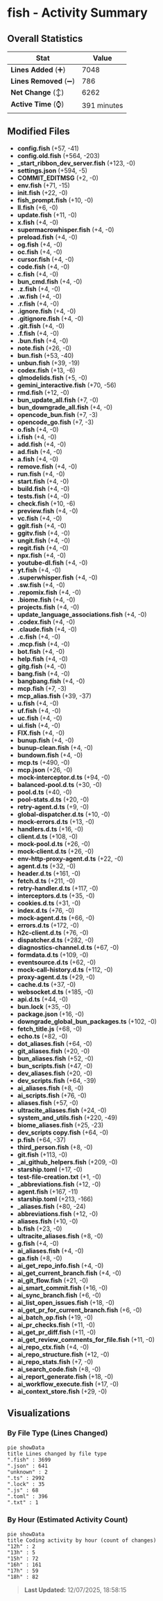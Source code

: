 # fish - Activity Summary 

## Overall Statistics

| Stat                   | Value                                                             |
| ---------------------- | ----------------------------------------------------------------- |
| **Lines Added** (➕)   | 7048                                          |
| **Lines Removed** (➖) | 786                                        |
| **Net Change** (↕)    | 6262                |
| **Active Time** (⌚)   | 391 minutes |


## Modified Files
- **config.fish** (+57, -41)
- **config.old.fish** (+564, -203)
- **_start_ribbon_dev_server.fish** (+123, -0)
- **settings.json** (+594, -5)
- **COMMIT_EDITMSG** (+2, -0)
- **env.fish** (+71, -15)
- **init.fish** (+22, -0)
- **fish_prompt.fish** (+10, -0)
- **ll.fish** (+6, -0)
- **update.fish** (+11, -0)
- **x.fish** (+4, -0)
- **supermacrowhisper.fish** (+4, -0)
- **preload.fish** (+4, -0)
- **og.fish** (+4, -0)
- **oc.fish** (+4, -0)
- **cursor.fish** (+4, -0)
- **code.fish** (+4, -0)
- **c.fish** (+4, -0)
- **bun_cmd.fish** (+4, -0)
- **.z.fish** (+4, -0)
- **.w.fish** (+4, -0)
- **.r.fish** (+4, -0)
- **.ignore.fish** (+4, -0)
- **.gitignore.fish** (+4, -0)
- **.git.fish** (+4, -0)
- **.f.fish** (+4, -0)
- **.bun.fish** (+4, -0)
- **note.fish** (+26, -0)
- **bun.fish** (+53, -40)
- **unbun.fish** (+39, -19)
- **codex.fish** (+13, -6)
- **qlmodelids.fish** (+5, -0)
- **gemini_interactive.fish** (+70, -56)
- **rmd.fish** (+12, -0)
- **bun_update_all.fish** (+7, -0)
- **bun_downgrade_all.fish** (+4, -0)
- **opencode_bun.fish** (+7, -3)
- **opencode_go.fish** (+7, -3)
- **o.fish** (+4, -0)
- **i.fish** (+4, -0)
- **add.fish** (+4, -0)
- **ad.fish** (+4, -0)
- **a.fish** (+4, -0)
- **remove.fish** (+4, -0)
- **run.fish** (+4, -0)
- **start.fish** (+4, -0)
- **build.fish** (+4, -0)
- **tests.fish** (+4, -0)
- **check.fish** (+10, -6)
- **preview.fish** (+4, -0)
- **vc.fish** (+4, -0)
- **ggit.fish** (+4, -0)
- **ggitv.fish** (+4, -0)
- **ungit.fish** (+4, -0)
- **regit.fish** (+4, -0)
- **npx.fish** (+4, -0)
- **youtube-dl.fish** (+4, -0)
- **yt.fish** (+4, -0)
- **.superwhisper.fish** (+4, -0)
- **.sw.fish** (+4, -0)
- **.repomix.fish** (+4, -0)
- **.biome.fish** (+4, -0)
- **projects.fish** (+4, -0)
- **update_language_associations.fish** (+4, -0)
- **.codex.fish** (+4, -0)
- **.claude.fish** (+4, -0)
- **.c.fish** (+4, -0)
- **.mcp.fish** (+4, -0)
- **bot.fish** (+4, -0)
- **help.fish** (+4, -0)
- **gitg.fish** (+4, -0)
- **bang.fish** (+4, -0)
- **bangbang.fish** (+4, -0)
- **mcp.fish** (+7, -3)
- **mcp_alias.fish** (+39, -37)
- **u.fish** (+4, -0)
- **uf.fish** (+4, -0)
- **uc.fish** (+4, -0)
- **ui.fish** (+4, -0)
- **FIX.fish** (+4, -0)
- **bunup.fish** (+4, -0)
- **bunup-clean.fish** (+4, -0)
- **bundown.fish** (+4, -0)
- **mcp.ts** (+490, -0)
- **mcp.json** (+26, -0)
- **mock-interceptor.d.ts** (+94, -0)
- **balanced-pool.d.ts** (+30, -0)
- **pool.d.ts** (+40, -0)
- **pool-stats.d.ts** (+20, -0)
- **retry-agent.d.ts** (+9, -0)
- **global-dispatcher.d.ts** (+10, -0)
- **mock-errors.d.ts** (+13, -0)
- **handlers.d.ts** (+16, -0)
- **client.d.ts** (+108, -0)
- **mock-pool.d.ts** (+26, -0)
- **mock-client.d.ts** (+26, -0)
- **env-http-proxy-agent.d.ts** (+22, -0)
- **agent.d.ts** (+32, -0)
- **header.d.ts** (+161, -0)
- **fetch.d.ts** (+211, -0)
- **retry-handler.d.ts** (+117, -0)
- **interceptors.d.ts** (+35, -0)
- **cookies.d.ts** (+31, -0)
- **index.d.ts** (+76, -0)
- **mock-agent.d.ts** (+66, -0)
- **errors.d.ts** (+172, -0)
- **h2c-client.d.ts** (+76, -0)
- **dispatcher.d.ts** (+282, -0)
- **diagnostics-channel.d.ts** (+67, -0)
- **formdata.d.ts** (+109, -0)
- **eventsource.d.ts** (+62, -0)
- **mock-call-history.d.ts** (+112, -0)
- **proxy-agent.d.ts** (+29, -0)
- **cache.d.ts** (+37, -0)
- **websocket.d.ts** (+185, -0)
- **api.d.ts** (+44, -0)
- **bun.lock** (+35, -0)
- **package.json** (+16, -0)
- **downgrade_global_bun_packages.ts** (+102, -0)
- **fetch_title.js** (+68, -0)
- **echo.ts** (+82, -0)
- **dot_aliases.fish** (+64, -0)
- **git_aliases.fish** (+20, -0)
- **bun_aliases.fish** (+52, -0)
- **bun_scripts.fish** (+47, -0)
- **dev_aliases.fish** (+20, -0)
- **dev_scripts.fish** (+64, -39)
- **ai_aliases.fish** (+8, -0)
- **ai_scripts.fish** (+76, -0)
- **aliases.fish** (+57, -0)
- **ultracite_aliases.fish** (+24, -0)
- **system_and_utils.fish** (+220, -49)
- **biome_aliases.fish** (+25, -23)
- **dev_scripts copy.fish** (+64, -0)
- **p.fish** (+64, -37)
- **third_person.fish** (+8, -0)
- **git.fish** (+113, -0)
- **_ai_github_helpers.fish** (+209, -0)
- **starship.toml** (+17, -0)
- **test-file-creation.txt** (+1, -0)
- **_abbreviations.fish** (+12, -0)
- **agent.fish** (+167, -11)
- **starship.toml** (+213, -166)
- **_aliases.fish** (+80, -24)
- **abbreviations.fish** (+12, -0)
- **aliases.fish** (+10, -0)
- **b.fish** (+23, -0)
- **ultracite_aliases.fish** (+8, -0)
- **g.fish** (+4, -0)
- **ai_aliases.fish** (+4, -0)
- **ga.fish** (+8, -0)
- **ai_get_repo_info.fish** (+4, -0)
- **ai_get_current_branch.fish** (+4, -0)
- **ai_git_flow.fish** (+21, -0)
- **ai_smart_commit.fish** (+16, -0)
- **ai_sync_branch.fish** (+6, -0)
- **ai_list_open_issues.fish** (+18, -0)
- **ai_get_pr_for_current_branch.fish** (+6, -0)
- **ai_batch_op.fish** (+19, -0)
- **ai_pr_checks.fish** (+11, -0)
- **ai_get_pr_diff.fish** (+11, -0)
- **ai_get_review_comments_for_file.fish** (+11, -0)
- **ai_repo_ctx.fish** (+4, -0)
- **ai_repo_structure.fish** (+12, -0)
- **ai_repo_stats.fish** (+7, -0)
- **ai_search_code.fish** (+8, -0)
- **ai_report_generate.fish** (+18, -0)
- **ai_workflow_execute.fish** (+17, -0)
- **ai_context_store.fish** (+29, -0)

## Visualizations

### By File Type (Lines Changed)

```mermaid
pie showData
title Lines changed by file type
".fish" : 3699
".json" : 641
"unknown" : 2
".ts" : 2992
".lock" : 35
".js" : 68
".toml" : 396
".txt" : 1
```

### By Hour (Estimated Activity Count)

```mermaid
pie showData
title Coding activity by hour (count of changes)
"12h" : 2
"13h" : 5
"15h" : 72
"16h" : 161
"17h" : 59
"18h" : 82
```


> **Last Updated:** 12/07/2025, 18:58:15
